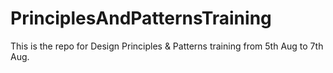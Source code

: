 # PrinciplesAndPatternsTraining

This is the repo for Design Principles & Patterns training from 5th Aug to 7th Aug. 
